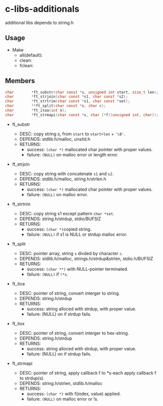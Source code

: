 # c-libs-additionals
additional libs depends to string.h

## Usage

- Make
    - all(default):
    - clean:
    - fclean:

## Members

```additinals.h
char        *ft_substr(char const *s, unsigned int start, size_t len);
char        *ft_strjoin(char const *s1, char const *s2);
char        *ft_strtrim(char const *s1, char const *set);
char        **ft_split(char const *s, char c);
char        *ft_itoa(int n);
char        *ft_strmapi(char const *s, char (*f)(unsigned int, char));
```

- ft_substr
    - DESC: copy string s, from ``start`` to ``start+len`` + ``'\0'``.
    - DEPENDS: stdlib.h/malloc, unsitd.h
    - RETURNS:
        - success: ``(char *)`` mallocated char pointer with proper values.
        - failure: ``(NULL)`` on malloc error or length error.

- ft_strjoin
    - DESC: copy string with concatenate ``s1`` and ``s2``.
    - DEPENDS: stdlib.h/malloc, string.h/strlen.h
    - RETURNS:
        - success: ``(char *)`` mallocated char pointer with proper values.
        - failure: ``(NULL)`` on malloc error.

- ft_strtrim
    - DESC: copy string s1 except pattern ``char *set``.
    - DEPENDS: string.h/strdup, stdio/BUFSIZ
    - RETURNS: 
        - success: ``(char *)``copied string.
        - failure: ``(NULL)`` if s1 is NULL or strdup malloc error. 

- ft_split
    - DESC: pointer array, string ``s`` divded by character ``c``.
    - DEPENDS: stdlib.h/malloc, strings.h/strdup&strlen, stdio.h/BUFSIZ
    - RETURNS:
        - success: ``(char **)`` with NULL-pointer terminated.
        - failure: ``(NULL)`` if ``!*s``.

- ft_itoa
    - DESC: pointer of string, convert interger to string.
    - DEPENDS: string.h/strdup
    - RETURNS:
        - success: string alloced with strdup, with proper value.
        - failure: (NULL) on if strdup fails.

- ft_itox
    - DESC: pointer of string, convert interger to hex-string.
    - DEPENDS: string.h/strdup
    - RETURNS:
        - success: string alloced with strdup, with proper value.
        - failure: (NULL) on if strdup fails.


- ft_strmapi
    - DESC: pointer of string, apply callback f to *s-each apply callback f to strdup(s). 
    - DEPENDS: string.h/strlen, stdlib.h/malloc
    - RETURNS:
        - success: ``(char *)`` with f(index, value) applied.
        - failure: ``(NULL)`` on malloc error or !s.

